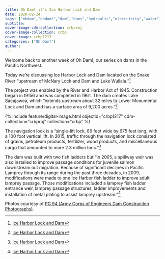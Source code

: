 ```yaml
---
title: Oh Dam! it's Ice Harbor Lock and Dam
date: 2020-02-24
tags: ["ohdam","ohdam!","dam","dams","hydraulic","electricity","water","irrigation","ColumbiaRiver","ColumbiaRiverBasin"]
subtitle: 
cover-image-cdm-collection: crbproj
cover-image-collection: crbp
cover-image: crbp1217
categories: ["Oh Dam!"]
author: 
---
```


Welcome back to another week of Oh Dam!, our series
on dams in the Pacific Northwest.

Today we’re discussing Ice Harbor Lock and Dam located on
the Snake River “upstream of McNary Lock and Dam and Lake Wullala.”[^1]

The project was enabled by the River and Harbor Act of 1945. Construction began in t9156 and was completed in 1961. The dam creates
Lake Sacajawea, which “extends upstream about 32 miles to Lower Monumental Lock and Dam and has a surface area of 9,200 acres.”[^1]

{% include feature/digital-image.html objectid="crbp1217" cdm-collection="crbproj" collection="crbp" %}

The navigation lock is a “single-lift lock, 86 feet wide
by 675 feet long, with a 100 foot vertical lift. In 2015, traffic through the
navigation lock consisted of grains, petroleum products, fertilizer, wood
products, and miscellaneous cargo that amounted to more 2.3 million tons.”[^1]

The dam was built with two fish ladders but “in 2005, a spillway weir was also
installed to improve passage conditions for juvenile salmon downstream out
migration. Because of significant declines in Pacific Lamprey through its range
during the past three decades, in 2009, modifications were made to one Ice
Harbor fish ladder to improve adult lamprey passage. Those modifications
included a lamprey fish ladder entrance weir, lamprey passage structures,
ladder improvements and installation of metal plating to assist lamprey
upstream.”[^1]

[^1]: [Ice Harbor Lock and Dam](https://www.nww.usace.army.mil/Locations/District-Locks-and-Dams/Ice-Harbor-Lock-and-Dam/)

Photos courtesy of [PG 94 (Army Corps of Engineers Dam Construction Photographs)](https://archiveswest.orbiscascade.org/ark:/80444/xv165618/op=fstyle.aspx?t=k&amp;q=).

